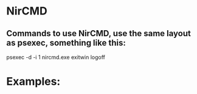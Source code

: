 # NirCMD

## Commands to use NirCMD, use the same layout as psexec, something like this:

psexec -d -i 1 nircmd.exe exitwin logoff

# Examples:

